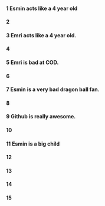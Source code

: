 #### 1 Esmin acts like a 4 year old
#### 2
#### 3 Emri acts like a 4 year old.  
#### 4
#### 5 Emri is bad at COD.
#### 6
#### 7 Esmin is a very bad dragon ball fan.
#### 8
#### 9 Github is really awesome.
#### 10
#### 11 Esmin is a big child
#### 12
#### 13
#### 14
#### 15
